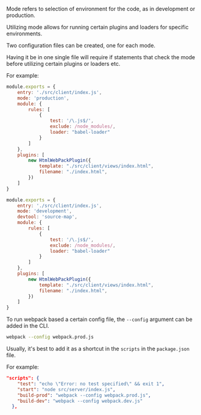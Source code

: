 Mode refers to selection of environment for the code, as in development or production.


Utilizing mode allows for running certain plugins and loaders for specific environments.

Two configuration files can be created, one for each mode.

Having it be in one single file will require if statements that check the mode before utilizing certain plugins or loaders etc.

For example:

```js
module.exports = {
    entry: './src/client/index.js',
    mode: 'production',
    module: {
        rules: [
            {
                test: '/\.js$/',
                exclude: /node_modules/,
                loader: "babel-loader"
            }
        ]
    },
    plugins: [
        new HtmlWebPackPlugin({
            template: "./src/client/views/index.html",
            filename: "./index.html",
        })
    ]
}
```


```js
module.exports = {
    entry: './src/client/index.js',
    mode: 'development',
    devtool: 'source-map',
    module: {
        rules: [
            {
                test: '/\.js$/',
                exclude: /node_modules/,
                loader: "babel-loader"
            }
        ]
    },
    plugins: [
        new HtmlWebPackPlugin({
            template: "./src/client/views/index.html",
            filename: "./index.html",
        })
    ]
}
```


To run webpack based a certain config file, the `--config` argument can be added in the CLI.

```bash
webpack --config webpack.prod.js
```

Usually, it's best to add it as a shortcut in the `scripts` in the `package.json` file.

For example:

```json
"scripts": {
    "test": "echo \"Error: no test specified\" && exit 1",
    "start": "node src/server/index.js",
    "build-prod": "webpack --config webpack.prod.js",
    "build-dev": "webpack --config webpack.dev.js"
  },
```